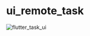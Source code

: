 # ui_remote_task
![flutter_task_ui](https://github.com/user-attachments/assets/8272326f-6427-4f69-881b-d80f248e728d)
